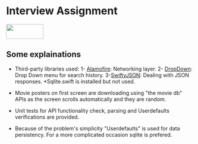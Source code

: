 # Interview Assignment
<img src="https://www.themoviedb.org/assets/2/v4/logos/408x161-powered-by-rectangle-green-bb4301c10ddc749b4e79463811a68afebeae66ef43d17bcfd8ff0e60ded7ce99.png" width="100" height="40" />

## Some explainations 
- Third-party libraries used:
  1- [Alamofire](https://github.com/Alamofire/Alamofire): Networking layer.
  2- [DropDown](https://github.com/AssistoLab/DropDown): Drop Down menu for search history.
  3-[SwiftyJSON](https://github.com/SwiftyJSON/SwiftyJSON): Dealing with JSON responses.
  *Sqlite.swift is installed but not used.

- Movie posters on first screen are downloading using "the movie db" APIs as the screen scrolls automatically and they are random.
- Unit tests for API functionality check, parsing and Userdefaults verifications are provided.
- Because of the problem's simplicity "Userdefaults" is used for data persistency. For a more complicated occasion sqlite is prefered.









